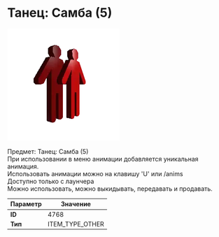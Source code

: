 # Танец: Самба (5)

![Item Image](../img/4768.webp?raw=true)

Предмет: Танец: Самба (5)<br>При использовании в меню анимации добавляется уникальная анимация.<br>Использовать анимации можно на клавишу 'U' или /anims<br>Доступно только с лаунчера<br>Можно использовать, можно выкидывать, передавать и продавать.


| Параметр | Значение |
|----------|----------|
| **ID** | 4768 |
| **Тип** | ITEM_TYPE_OTHER |

